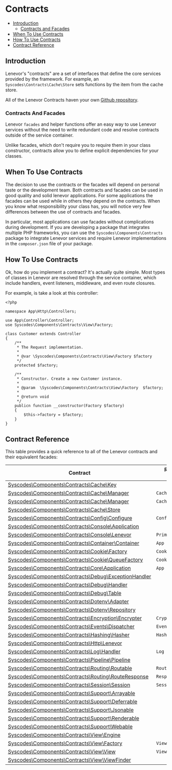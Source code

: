 # Contracts

- [Introduction](#introduction)
    - [Contracts and Facades](#contracts-and-facades)
- [When To Use Contracts](#when-to-use-contracts)
- [How To Use Contracts](#how-to-use-contracts)
- [Contract Reference](#contract-reference)


<a name="introduction"></a>
## Introduction  

Lenevor's "contracts" are a set of interfaces that define the core services provided by the framework. For example, an `Syscodes\Contracts\Cache\Store` sets functions by the item from the cache store.

All of the Lenevor Contracts haven your own [Github repository](https://github.com/syscodes/contracts).

<a name="contracts-and-facades"></a>
### Contracts And Facades

Lenevor `facades` and helper functions offer an easy way to use Lenevor services without the need to write redundant code and resolve contracts outside of the service container.

Unlike facades, which don't require you to require them in your class constructor, contracts allow you to define explicit dependencies for your classes. 

<a name="when-to-use-contracts"></a>
## When To Use Contracts

The decision to use the contracts or the facades will depend on personal taste or the development team. Both contracts and facades can be used in good quality and solid lenevor applications. For some applications the facades can be used while in others they depend on the contracts. When you know what responsibility your class has, you will notice very few differences between the use of contracts and facades.

In particular, most applications can use facades without complications during development. If you are developing a package that integrates multiple PHP frameworks, you can use the `Syscodes\Components\Contracts` package to integrate Lenevor services and require Lenevor implementations in the `composer.json` file of your package.

<a name="how-to-use-contracts"></a>
## How To Use Contracts

Ok, how do you implement a contract? It's actually quite simple. Most types of classes in Lenevor are resolved through the service container, which include handlers, event listeners, middleware, and even route closures.

For example,  is take a look at this controller: 

    <?php

    namespace App\Http\Controllers;

    use App\Controller\Controller;
    use Syscodes\Components\Contracts\View\Factory;

    class Customer extends Controller
    {
        /**
         * The Request implementation.
         *
         * @var \Syscodes\Components\Contracts\View\Factory $factory
         */
        protected $factory;

        /**
         * Constructor. Create a new Customer instance.
         *
         * @param  \Syscodes\Components\Contracts\View\Factory  $factory;
         *
         * @return void
         */
        publicn function __constructor(Factory $factory)
        {
            $this->factory = $factory;
        }
    }

<a name="contract-reference"></a>
## Contract Reference

This table provides a quick reference to all of the Lenevor contracts and their equivalent facades:

| Contract                                                                                                                                  | References Facade            |
|-------------------------------------------------------------------------------------------------------------------------------------------|------------------------------|
| [Syscodes\Components\Contracts\Cache\Key](https://github.com/syscodes/contracts/blob/{{version}}/Cache/Key.php)                           | &nbsp;                       |
| [Syscodes\Components\Contracts\Cache\Manager](https://github.com/syscodes/contracts/blob/{{version}}/Cache/Manager.php)                   | `Cache`                      |
| [Syscodes\Components\Contracts\Cache\Manager](https://github.com/syscodes/contracts/blob/{{version}}/Cache/Repository.php)                | `Cache::driver()`            |
| [Syscodes\Components\Contracts\Cache\Store](https://github.com/syscodes/contracts/blob/{{version}}/Cache/Store.php)                       | &nbsp;                       |
| [Syscodes\Components\Contracts\Config\Configure](https://github.com/syscodes/contracts/blob/{{version}}/Config/Configure.php)             | `Config`                     |
| [Syscodes\Components\Contracts\Console\Application](https://github.com/syscodes/contracts/blob/{{version}}/Console/Application.php)       | &nbsp;                       |
| [Syscodes\Components\Contracts\Console\Lenevor](https://github.com/syscodes/contracts/blob/{{version}}/Console/Lenevor.php)               | `Prime`                      |
| [Syscodes\Components\Contracts\Container\Container](https://github.com/syscodes/contracts/blob/{{version}}/Container/Container.php)       | `App`                        |
| [Syscodes\Components\Contracts\Cookie\Factory](https://github.com/syscodes/contracts/blob/{{version}}/Cookie/Factory.php)                 | `Cookie`                     |
| [Syscodes\Components\Contracts\Cookie\QueueFactory](https://github.com/syscodes/contracts/blob/{{version}}/Cookie/QueueFactory.php)       | `Cookie::queue()`            |
| [Syscodes\Components\Contracts\Core\Application](https://github.com/syscodes/contracts/blob/{{version}}/Core/Application.php)             | `App`                        |
| [Syscodes\Components\Contracts\Debug\ExceptionHandler](https://github.com/syscodes/contracts/blob/{{version}}/Debug/ExceptionHandler.php) | &nbsp;                       |
| [Syscodes\Components\Contracts\Debug\Handler](https://github.com/syscodes/contracts/blob/{{version}}/Debug/Handler.php)                   | &nbsp;                       |
| [Syscodes\Components\Contracts\Debug\Table](https://github.com/syscodes/contracts/blob/{{version}}/Debug/Table.php)                       | &nbsp;                       |
| [Syscodes\Components\Contracts\Dotenv\Adapter](https://github.com/syscodes/contracts/blob/{{version}}/Dotenv/Adapter.php)                 | &nbsp;                       |
| [Syscodes\Components\Contracts\Dotenv\Repository](https://github.com/syscodes/contracts/blob/{{version}}/Dotenv/Repository.php)           | &nbsp;                       |
| [Syscodes\Components\Contracts\Encryption\Encrypter](https://github.com/Syscodes/contracts/blob/{{version}}/Encryption/Encrypter.php)     | `Crypt`                      |
| [Syscodes\Components\Contracts\Events\Dispatcher](https://github.com/syscodes/contracts/blob/{{version}}/Events/Dispatcher.php)           | `Event`                      |
| [Syscodes\Components\Contracts\Hashing\Hasher](https://github.com/syscodes/contracts/blob/{{version}}/Hashing/Hasher.php)                 | `Hash`                       |
| [Syscodes\Components\Contracts\Http\Lenevor](https://github.com/syscodes/contracts/blob/{{version}}/Http/Lenevor.php)                     | &nbsp;                       |
| [Syscodes\Components\Contracts\Log\Handler](https://github.com/syscodes/contracts/blob/{{version}}/Log/Handler.php)                       | `Log`                        |
| [Syscodes\Components\Contracts\Pipeline\Pipeline](https://github.com/syscodes/contracts/blob/{{version}}/Pipeline/Pipeline.php)           | &nbsp;                       |
| [Syscodes\Components\Contracts\Routing\Routable](https://github.com/syscodes/contracts/blob/{{version}}/Routing/Routable.php)             | `Route`                      |
| [Syscodes\Components\Contracts\Routing\RouteResponse](https://github.com/syscodes/contracts/blob/{{version}}/Routing/RouteResponse.php)   | `Response`                   |
| [Syscodes\Components\Contracts\Session\Session](https://github.com/syscodes/contracts/blob/{{version}}/Session/Session.php)               | `Session::driver()`          |
| [Syscodes\Components\Contracts\Support\Arrayable](https://github.com/Syscodes/contracts/blob/{{version}}/Support/Arrayable.php)           | &nbsp;                       |
| [Syscodes\Components\Contracts\Support\Deferrable](https://github.com/Syscodes/contracts/blob/{{version}}/Support/Deferrable.php)         | &nbsp;                       |
| [Syscodes\Components\Contracts\Support\Jsonable](https://github.com/Syscodes/contracts/blob/{{version}}/Support/Jsonable.php)             | &nbsp;                       |
| [Syscodes\Components\Contracts\Support\Renderable](https://github.com/Syscodes/contracts/blob/{{version}}/Support/Renderable.php)         | &nbsp;                       |
| [Syscodes\Components\Contracts\Support\Webable](https://github.com/Syscodes/contracts/blob/{{version}}/Support/Webable.php)               | &nbsp;                       |
| [Syscodes\Components\Contracts\View\Engine](https://github.com/syscodes/contracts/blob/{{version}}/View/Engine.php)                       | &nbsp;                       |
| [Syscodes\Components\Contracts\View\Factory](https://github.com/syscodes/contracts/blob/{{version}}/View/Factory.php)                     | `View`                       |
| [Syscodes\Components\Contracts\View\View](https://github.com/syscodes/contracts/blob/{{version}}/View/View.php)                           | `View::make()`               |
| [Syscodes\Components\Contracts\View\ViewFinder](https://github.com/syscodes/contracts/blob/{{version}}/View/ViewFinder.php)               | &nbsp;                       |